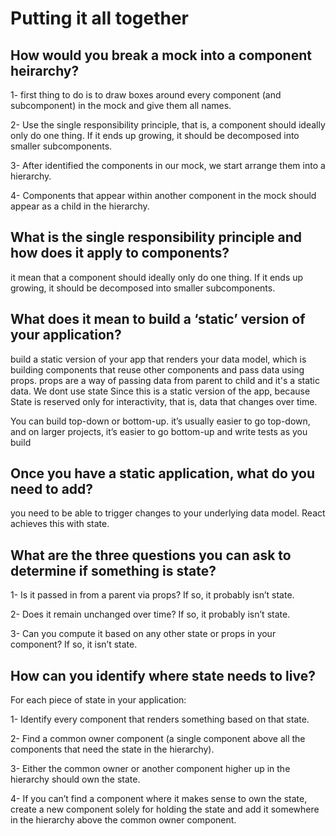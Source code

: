 # Putting it all together

## How would you break a mock into a component heirarchy?

1- first thing to do is to draw boxes around every component (and subcomponent) in the mock and give them all names.

2- Use the single responsibility principle, that is, a component should ideally only do one thing. If it ends up growing, it should be decomposed into smaller subcomponents.

3- After identified the components in our mock, we start arrange them into a hierarchy.

4- Components that appear within another component in the mock should appear as a child in the hierarchy.

## What is the single responsibility principle and how does it apply to components?

it mean that a component should ideally only do one thing. If it ends up growing, it should be decomposed into smaller subcomponents.

## What does it mean to build a ‘static’ version of your application?

build a static version of your app that renders your data model, which is building components that reuse other components and pass data using props. props are a way of passing data from parent to child and it's a static data. We dont use state Since this is a static version of the app, because State is reserved only for interactivity, that is, data that changes over time.

You can build top-down or bottom-up. it’s usually easier to go top-down, and on larger projects, it’s easier to go bottom-up and write tests as you build

## Once you have a static application, what do you need to add?

 you need to be able to trigger changes to your underlying data model. React achieves this with state.
 
## What are the three questions you can ask to determine if something is state?

1- Is it passed in from a parent via props? If so, it probably isn’t state.

2- Does it remain unchanged over time? If so, it probably isn’t state.

3- Can you compute it based on any other state or props in your component? If so, it isn’t state.

## How can you identify where state needs to live?

For each piece of state in your application:

1- Identify every component that renders something based on that state.

2- Find a common owner component (a single component above all the components that need the state in the hierarchy).

3- Either the common owner or another component higher up in the hierarchy should own the state.

4- If you can’t find a component where it makes sense to own the state, create a new component solely for holding the state and add it somewhere in the hierarchy above the common owner component.
